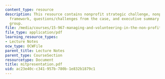 ```yaml
---
content_type: resource
description: This resource contains nonprofit strategic challenge, nonprofit strategy
  framework, questions/challenges from the case, and executive summary of the bridgespan
  group.
file: /media/courses/15-967-managing-and-volunteering-in-the-non-profit-sector-spring-2005/ac23e40cc341957b780b1e832b1879c1_mitpresentation.pdf
file_type: application/pdf
learning_resource_types:
- Lecture Notes
ocw_type: OCWFile
parent_title: Lecture Notes
parent_type: CourseSection
resourcetype: Document
title: mitpresentation.pdf
uid: ac23e40c-c341-957b-780b-1e832b1879c1
---
```

